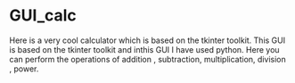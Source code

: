 # GUI_calc
Here is a very cool calculator which is based on the tkinter toolkit. 
This GUI is based on the tkinter toolkit and inthis GUI I have used python.
Here you can perform the operations of addition , subtraction, multiplication, division , power. 
